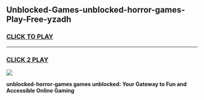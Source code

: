 
## Unblocked-Games-unblocked-horror-games-Play-Free-yzadh
<h3>
<a href="https://premium76.site?title=unblocked-horror-games&ref=18A">CLICK TO PLAY</a></h3>
<hr>

<h3>
<a href="https://premium76.site?title=unblocked-horror-games&ref=18A">CLICK 2 PLAY</a>
  
</h3>

<a href="https://premium76.site?title=unblocked-horror-games&ref=18A"><img src="https://clearcache.store/games.png"></a>


**unblocked-horror-games games unblocked: Your Gateway to Fun and Accessible Online Gaming**
